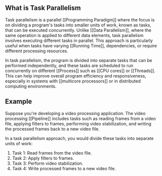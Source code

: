 
## What is Task Parallelism

Task parallelism is a parallel [[Programming Paradigm]] where the focus is on dividing a program's tasks into smaller units of work, known as tasks, that can be executed concurrently. Unlike [[Data Parallelism]], where the same operation is applied to different data elements, task parallelism involves executing different tasks in parallel. This approach is particularly useful when tasks have varying [[Running Time]], dependencies, or require different processing resources.

In task parallelism, the program is divided into separate tasks that can be performed independently, and these tasks are scheduled to run concurrently on different [[Process]] such as [[CPU cores]] or [[Threads]]. This can help improve overall program efficiency and responsiveness, especially in systems with [[multicore processors]] or in distributed computing environments.

## Example

Suppose you're developing a video processing application. The video processing [[Pipeline]] includes tasks such as reading frames from a video file, applying filters to frames, performing video stabilization, and writing the processed frames back to a new video file.

In a task parallelism approach, you would divide these tasks into separate units of work:

1. Task 1: Read frames from the video file.
2. Task 2: Apply filters to frames.
3. Task 3: Perform video stabilization.
4. Task 4: Write processed frames to a new video file.